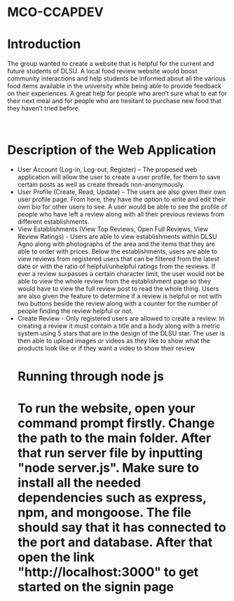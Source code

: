 # MCO-CCAPDEV
<h1>Introduction</h1>
<p>The group wanted to create a website that is helpful for the current and future students of DLSU. A local food review website would boost community interactions and help students be informed about all the various food items available in the university while being able to provide feedback on their experiences. A great help for people who aren’t sure what to eat for their next meal and for people who are hesitant to purchase new food that they haven’t tried before.</p>
<br>
<h1>Description of the Web Application</h1>
<ul>
  <li>User Account (Log-in, Log-out, Register) – The proposed web application will allow the user to create a user profile, for them to save certain posts as well as create threads non-anonymously.</li>
  <li>User Profile (Create, Read, Update) – The users are also given their own user
profile page. From here, they have the option to write and edit their own bio for
other users to see. A user would be able to see the profile of people who have
left a review along with all their previous reviews from different establishments.</li>
  <li>View Establishments (View Top Reviews, Open Full Reviews, View Review
Ratings) - Users are able to view establishments within DLSU Agno along with
photographs of the area and the items that they are able to order with prices.
Below the establishments, users are able to view reviews from registered users
that can be filtered from the latest date or with the ratio of helpful/unhelpful
ratings from the reviews. If ever a review surpasses a certain character limit, the
user would not be able to view the whole review from the establishment page so
they would have to view the full review post to read the whole thing. Users are
also given the feature to determine if a review is helpful or not with two buttons
beside the review along with a counter for the number of people finding the
review helpful or not.</li>
  <li>Create Review - Only registered users are allowed to create a review. In creating
a review it must contain a title and a body along with a metric system using 5
stars that are in the design of the DLSU star. The user is then able to upload
images or videos as they like to show what the products look like or if they want
a video to show their review</li>
<h1>Running through node js<h1>
<p>To run the website, open your command prompt firstly. Change the path to the main folder. After that run server file by inputting "node server.js". Make sure to install all the needed dependencies such as express, npm, and mongoose. The file should say that it has connected to the port and database. After that open the link "http://localhost:3000" to get started on the signin page<p>
</ul>

